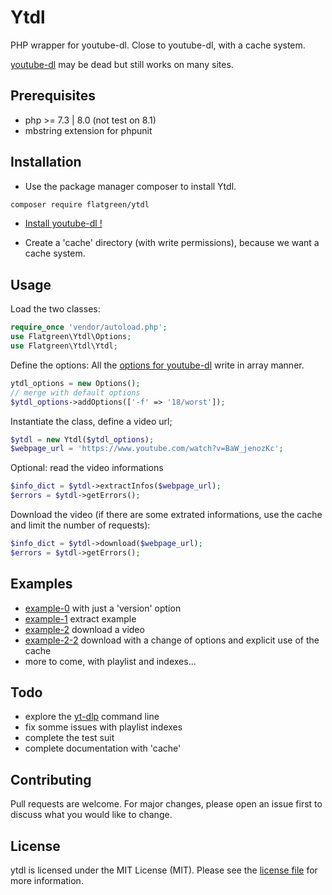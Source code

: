 # Ytdl

PHP wrapper for youtube-dl. Close to youtube-dl, with a cache system.

[youtube-dl](https://github.com/ytdl-org/youtube-dl) may be dead but still works on many sites. 

## Prerequisites
- php >= 7.3 | 8.0 (not test on 8.1)
- mbstring extension for phpunit

## Installation
- Use the package manager composer to install Ytdl.
```bash
composer require flatgreen/ytdl
```

- [Install youtube-dl !](https://github.com/ytdl-org/youtube-dl#installation)

- Create a 'cache' directory (with write permissions), because we want a cache system.

## Usage

Load the two classes:

```php
require_once 'vendor/autoload.php';
use Flatgreen\Ytdl\Options;
use Flatgreen\Ytdl\Ytdl;
```

Define the options:
All the [options for youtube-dl](https://github.com/ytdl-org/youtube-dl#options) write in array manner.

```php
ytdl_options = new Options();
// merge with default options
$ytdl_options->addOptions(['-f' => '18/worst']);
```

Instantiate the class, define a video url;
```php
$ytdl = new Ytdl($ytdl_options);
$webpage_url = 'https://www.youtube.com/watch?v=BaW_jenozKc';
```


Optional: read the video informations
```php
$info_dict = $ytdl->extractInfos($webpage_url);
$errors = $ytdl->getErrors();
```

Download the video (if there are some extrated informations, use the cache and limit the number of requests):
```php
$info_dict = $ytdl->download($webpage_url);
$errors = $ytdl->getErrors();
```

## Examples
- [example-0](/examples/0-version.php) with just a 'version' option
- [example-1](/examples/1-extract.php) extract example
- [example-2](/examples/2-download.php) download a video
- [example-2-2](/examples/2-extract-download.php) download with a change of options and explicit use of the cache
- more to come, with playlist and indexes...

## Todo
- explore the [yt-dlp](https://github.com/yt-dlp/yt-dlp) command line
- fix somme issues with playlist indexes
- complete the test suit
- complete documentation with 'cache'

## Contributing
Pull requests are welcome. For major changes, please open an issue first to discuss what you would like to change.

## License
ytdl is licensed under the MIT License (MIT). Please see the [license file](/LICENSE) for more information.





